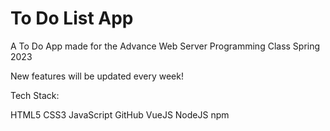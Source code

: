 #  To Do List App

A To Do App made for the Advance Web Server Programming Class Spring 2023

New features will be updated every week!

Tech Stack:

HTML5
CSS3
JavaScript
GitHub
VueJS
NodeJS
npm
